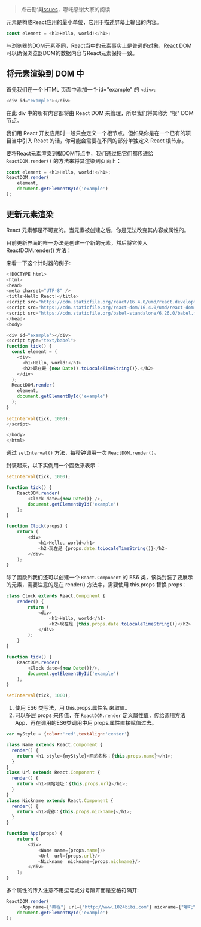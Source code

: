 > 点击勘误[issues](https://github.com/webVueBlog/learn-React/issues)，哪吒感谢大家的阅读

元素是构成React应用的最小单位，它用于描述屏幕上输出的内容。

```js
const element = <h1>Hello, world!</h1>;
```

与浏览器的DOM元素不同，React当中的元素事实上是普通的对象，React DOM可以确保浏览器DOM的数据内容与React元素保持一致。

## 将元素渲染到 DOM 中

首先我们在一个 HTML 页面中添加一个 id="example" 的 `<div>`:

```js
<div id="example"></div>
```

在此 div 中的所有内容都将由 React DOM 来管理，所以我们将其称为 "根" DOM 节点。

我们用 React 开发应用时一般只会定义一个根节点。但如果你是在一个已有的项目当中引入 React 的话，你可能会需要在不同的部分单独定义 React 根节点。

要将React元素渲染到根DOM节点中，我们通过把它们都传递给 `ReactDOM.render()` 的方法来将其渲染到页面上：

```js
const element = <h1>Hello, world!</h1>;
ReactDOM.render(
    element,
    document.getElementById('example')
);
```

## 更新元素渲染

React 元素都是不可变的。当元素被创建之后，你是无法改变其内容或属性的。

目前更新界面的唯一办法是创建一个新的元素，然后将它传入 ReactDOM.render() 方法：

来看一下这个计时器的例子:

```js
<!DOCTYPE html>
<html>
<head>
<meta charset="UTF-8" />
<title>Hello React!</title>
<script src="https://cdn.staticfile.org/react/16.4.0/umd/react.development.js"></script>
<script src="https://cdn.staticfile.org/react-dom/16.4.0/umd/react-dom.development.js"></script>
<script src="https://cdn.staticfile.org/babel-standalone/6.26.0/babel.min.js"></script>
</head>
<body>

<div id="example"></div>
<script type="text/babel">
function tick() {
  const element = (
    <div>
      <h1>Hello, world!</h1>
      <h2>现在是 {new Date().toLocaleTimeString()}.</h2>
    </div>
  );
  ReactDOM.render(
    element,
    document.getElementById('example')
  );
}
 
setInterval(tick, 1000);
</script>

</body>
</html>
```

通过 `setInterval()` 方法，每秒钟调用一次 `ReactDOM.render()`。

封装起来，以下实例用一个函数来表示：

```js
setInterval(tick, 1000);

function tick() {
    ReactDOM.render(
        <Clock date={new Date()} />,
        document.getElementById('example')
    );
}

function Clock(props) {
    return (
        <div>
            <h1>Hello, world</h1>
            <h2>现在是 {props.date.toLocaleTimeString()}</h2>
        </div>
    );
}
```

除了函数外我们还可以创建一个 `React.Component` 的 ES6 类，该类封装了要展示的元素，需要注意的是在 render() 方法中，需要使用 this.props 替换 props：

```js
class Clock extends React.Component {
    render() {
        return (
            <div>
                <h1>Hello, world</h1>
                <h2>现在是 {this.props.date.toLocaleTimeString()}</h2>
            </div>
        );
    }
}

function tick() {
    ReactDOM.render(
        <Clock date={new Date()}/>,
        document.getElementById('example')
    );
}

setInterval(tick, 1000);
```

1. 使用 ES6 类写法，用 this.props.属性名 来取值。
2. 可以多层 props 来传值，在 `ReactDOM.render` 定义属性值，传给调用方法 App，再在调用的ES6类调用中用 props.属性直接赋值过去。

```js
var myStyle = {color:'red',textAlign:'center'}

class Name extends React.Component {
  render() {
    return <h1 style={myStyle}>网站名称：{this.props.name}</h1>;
  }
}
class Url extends React.Component {
  render() {
    return <h1>网站地址：{this.props.url}</h1>;
  }
}
class Nickname extends React.Component {
  render() {
    return <h1>呢称：{this.props.nickname}</h1>;
  }
}

function App(props) {
    return (
        <div>
            <Name name={props.name}/>
            <Url  url={props.url}/>
            <Nickname  nickname={props.nickname}/>
        </div>
    );
}
```

多个属性的传入注意不用逗号或分号隔开而是空格符隔开:

```js
ReactDOM.render(
     <App name={"教程"} url={"http://www.1024bibi.com"} nickname={"哪吒"}/>,
    document.getElementById('example')
);
```

